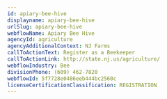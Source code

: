 ```yaml
---
id: apiary-bee-hive
displayname: apiary-bee-hive
urlSlug: apiary-bee-hive
webflowName: Apiary Bee Hive
agencyId: agriculture
agencyAdditionalContext: NJ Farms
callToActionText: Register as a Beekeeper
callToActionLink: http://state.nj.us/agriculture/
webflowIndustry: Bee
divisionPhone: (609) 462-7820
webflowId: 5f7728e0486eeb444bc2560c
licenseCertificationClassification: REGISTRATION
---
```

